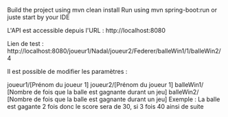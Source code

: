 Build the project using mvn clean install Run using mvn spring-boot:run or juste start by your IDE

L'API est accessible depuis l'URL : http://localhost:8080

Lien de test : http://localhost:8080/joueur1/Nadal/joueur2/Federer/balleWin1/1/balleWin2/4

Il est possible de modifier les paramètres :

joueur1/[Prénom du joueur 1]
joueur2/[Prénom du joueur 1]
balleWin1/ [Nombre de fois que la balle est gagnante durant un jeu]
balleWin2/ [Nombre de fois que la balle est gagnante durant un jeu]
Exemple : La balle est gagante 2 fois donc le score sera de 30, si 3 fois 40 ainsi de suite
